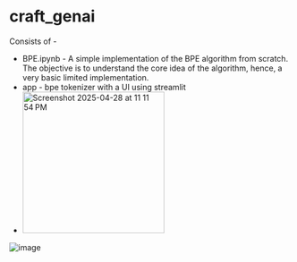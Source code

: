 # craft_genai

Consists of -
* BPE.ipynb - A simple implementation of the BPE algorithm from scratch. The objective is to understand the core idea of the algorithm, hence, a very basic limited implementation.
* app - bpe tokenizer with a UI using streamlit
* <img width="253" alt="Screenshot 2025-04-28 at 11 11 54 PM" src="https://github.com/user-attachments/assets/375ede3b-dfdb-48fe-a59c-8615fd19561a" />

![image](https://github.com/user-attachments/assets/ced14da1-0016-4537-a2e6-6fc048ada417)

